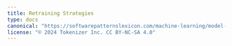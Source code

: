 ```yaml
---
title: Retraining Strategies
type: docs
canonical: "https://softwarepatternslexicon.com/machine-learning/model-maintenance-patterns/retraining-strategies"
license: "© 2024 Tokenizer Inc. CC BY-NC-SA 4.0"
---
```

